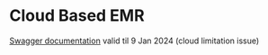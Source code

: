 # Cloud Based EMR
[Swagger documentation](https://app.swaggerhub.com/apis-docs/leocardhio/cloud-based-emr/1.0#/) valid til 9 Jan 2024 (cloud limitation issue)
